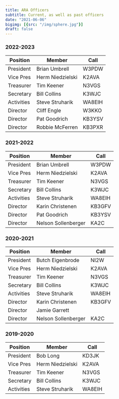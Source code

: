 ```yaml
---
title: ARA Officers
subtitle: Current, as well as past officers
date: "2021-06-06"
bigimg: [{src: "/img/sphere.jpg"}]
draft: false
---
```


### 2022-2023 
Position|Member|Call
---|---|---  
President|Brian Umbrell|W3PDW  
Vice Pres|Herm Niedzielski|K2AVA  
Treasurer|Tim Keener|N3VGS  
Secretary|Bill Collins|K3WJC  
Activities|Steve Struharik|WA8EIH  
Director|Cliff Engle|W3KKO
Director|Pat Goodrich|KB3YSV
Director|Robbie McFerren|KB3PXR

### 2021-2022
Position|Member|Call
---|---|---  
President|Brian Umbrell|W3PDW  
Vice Pres|Herm Niedzielski|K2AVA  
Treasurer|Tim Keener|N3VGS  
Secretary|Bill Collins|K3WJC  
Activities|Steve Struharik|WA8EIH  
Director|Karin Christenen|KB3GFV
Director|Pat Goodrich|KB3YSV
Director|Nelson Sollenberger|KA2C 

### 2020-2021
Position|Member|Call
---|---|---  
President|Butch Eigenbrode|NI2W 
Vice Pres|Herm Niedzielski|K2AVA  
Treasurer|Tim Keener|N3VGS  
Secretary|Bill Collins|K3WJC  
Activities|Steve Struharik|WA8EIH  
Director|Karin Christenen|KB3GFV
Director|Jamie Garrett|
Director|Nelson Sollenberger|KA2C 

### 2019-2020  
Position|Member|Call
---|---|---  
President|Bob Long|KD3JK 
Vice Pres|Herm Niedzielski|K2AVA  
Treasurer|Tim Keener|N3VGS  
Secretary|Bill Collins|K3WJC  
Activities|Steve Struharik|WA8EIH 
